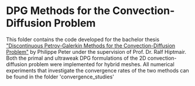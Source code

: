 # DPG Methods for the Convection-Diffusion Problem

This folder contains the code developed for the bachelor thesis ["Discontinuous Petrov-Galerkin Methods for the Convection-Diffusion Problem"](BScThesis.pdf) by Philippe Peter under the supervision of Prof. Dr. Ralf Hiptmair. Both the primal and ultraweak DPG formulations of the 2D convection-diffusion problem were implemented for hybrid meshes. All numerical experiments that investigate the convergence rates of the two methods can be found in the folder 'convergence_studies'  
